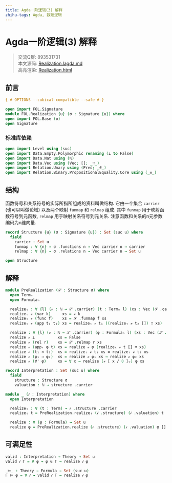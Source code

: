 ```yaml
---
title: Agda一阶逻辑(3) 解释
zhihu-tags: Agda, 数理逻辑
---
```


# Agda一阶逻辑(3) 解释

> 交流Q群: 893531731  
> 本文源码: [Realization.lagda.md](https://github.com/choukh/agda-flypitch/blob/main/src/FOL/Realization.lagda.md)  
> 高亮渲染: [Realization.html](https://choukh.github.io/agda-flypitch/FOL.Realization.html)  

## 前言

```agda
{-# OPTIONS --cubical-compatible --safe #-}

open import FOL.Signature
module FOL.Realization {u} (σ : Signature {u}) where
open import FOL.Base (σ)
open Signature
```

### 标准库依赖

```agda
open import Level using (suc)
open import Data.Empty.Polymorphic renaming (⊥ to False)
open import Data.Nat using (ℕ)
open import Data.Vec using (Vec; []; _∷_)
open import Relation.Unary using (Pred; _∈_)
open import Relation.Binary.PropositionalEquality.Core using (_≡_)
```

## 结构

函数符号和关系符号的实际所指所组成的资料叫做结构. 它由一个集合 `carrier` (也可以叫做论域) 以及两个映射 `funmap` 和 `relmap` 组成. 其中 `funmap` 用于映射函数符号到元函数, `relmap` 用于映射关系符号到元关系. 注意函数和关系的n元参数编码为n维向量.

```agda
record Structure {u} (σ : Signature {u}) : Set (suc u) where
  field
    carrier : Set u
    funmap : ∀ {n} → σ .functions n → Vec carrier n → carrier
    relmap : ∀ {n} → σ .relations n → Vec carrier n → Set u

open Structure
```

## 解释

```agda
module PreRealization (𝒮 : Structure σ) where
  open Termₙ
  open Formulaₙ

  realizeₜ : ∀ {l} (𝓋 : ℕ → 𝒮 .carrier) (t : Termₙ l) (xs : Vec (𝒮 .carrier) l) → 𝒮 .carrier
  realizeₜ 𝓋 (var k)     xs = 𝓋 k
  realizeₜ 𝓋 (func f)    xs = 𝒮 .funmap f xs
  realizeₜ 𝓋 (app t₁ t₂) xs = realizeₜ 𝓋 t₁ ((realizeₜ 𝓋 t₂ []) ∷ xs)

  realize : ∀ {l} (𝓋 : ℕ → 𝒮 .carrier) (φ : Formulaₙ l) (xs : Vec (𝒮 .carrier) l) → Set u
  realize 𝓋 ⊥          xs = False
  realize 𝓋 (rel r)    xs = 𝒮 .relmap r xs
  realize 𝓋 (appᵣ φ t) xs = realize 𝓋 φ (realizeₜ 𝓋 t [] ∷ xs)
  realize 𝓋 (t₁ ≈ t₂)  xs = realizeₜ 𝓋 t₁ xs ≡ realizeₜ 𝓋 t₂ xs
  realize 𝓋 (φ₁ ⇒ φ₂)  xs = realize 𝓋 φ₁ xs → realize 𝓋 φ₂ xs
  realize 𝓋 (∀' φ)     xs = ∀ x → realize (𝓋 [ x / 0 ]ᵥ) φ xs
```

```agda
record Interpretation : Set (suc u) where
  field
    structure : Structure σ
    valuation : ℕ → structure .carrier
```

```agda
module _ (𝒾 : Interpretation) where
  open Interpretation

  realizeₜ : ∀ (t : Term) → 𝒾 .structure .carrier
  realizeₜ t = PreRealization.realizeₜ (𝒾 .structure) (𝒾 .valuation) t []

  realize : ∀ (φ : Formula) → Set u
  realize φ = PreRealization.realize (𝒾 .structure) (𝒾 .valuation) φ []
```

## 可满足性

```agda
valid : Interpretation → Theory → Set u
valid 𝒾 Γ = ∀ φ → φ ∈ Γ → realize 𝒾 φ

_⊨_ : Theory → Formula → Set (suc u)
Γ ⊨ φ = ∀ 𝒾 → valid 𝒾 Γ → realize 𝒾 φ
```
